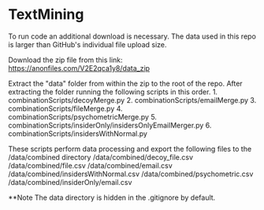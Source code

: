 # TextMining
To run code an additional download is necessary. The data used in this repo is larger than GitHub's individual file upload size.

Download the zip file from this link: 
https://anonfiles.com/V2E2qca1y8/data_zip

Extract the "data" folder from within the zip to the root of the repo. After extracting the folder running the following scripts in this order.
    1. combinationScripts/decoyMerge.py
    2. combinationScripts/emailMerge.py
    3. combinationScripts/fileMerge.py
    4. combinationScripts/psychometricMerge.py
    5. combinationScripts/insiderOnly/insidersOnlyEmailMerger.py
    6. combinationScripts/insidersWithNormal.py

These scripts perform data processing and export the following files to the /data/combined directory
    /data/combined/decoy_file.csv
    /data/combined/file.csv
    /data/combined/email.csv
    /data/combined/insidersWithNormal.csv
    /data/combined/psychometric.csv
    /data/combined/insiderOnly/email.csv    

**Note
The data directory is hidden in the .gitignore by default.